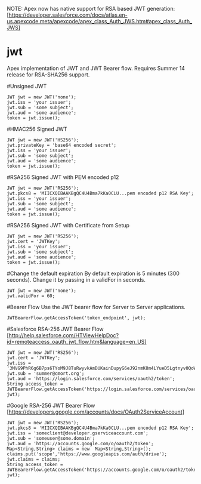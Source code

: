 NOTE: Apex now has native support for RSA based JWT generation: [https://developer.salesforce.com/docs/atlas.en-us.apexcode.meta/apexcode/apex_class_Auth_JWS.htm#apex_class_Auth_JWS]


jwt
===

Apex implementation of JWT and JWT Bearer flow.   Requires Summer 14 release for RSA-SHA256 support.


#Unsigned JWT
```
JWT jwt = new JWT('none');
jwt.iss = 'your issuer';
jwt.sub = 'some subject';
jwt.aud = 'some audience';
token = jwt.issue();
```

#HMAC256 Signed JWT
```
JWT jwt = new JWT('HS256');
jwt.privateKey = 'base64 encoded secret';
jwt.iss = 'your issuer';
jwt.sub = 'some subject';
jwt.aud = 'some audience';
token = jwt.issue();        
```

#RSA256 Signed JWT with PEM encoded p12
```
JWT jwt = new JWT('RS256');
jwt.pkcs8 = 'MIICXQIBAAKBgQC4U4Bma7kKa0CLU...pem encoded p12 RSA Key';
jwt.iss = 'your issuer';
jwt.sub = 'some subject';
jwt.aud = 'some audience';
token = jwt.issue();     
```

#RSA256 Signed JWT with Certificate from Setup 
```
JWT jwt = new JWT('RS256');
jwt.cert = 'JWTKey';
jwt.iss = 'your issuer';
jwt.sub = 'some subject';
jwt.aud = 'some audience';
token = jwt.issue();     
```

#Change the default expiration
By default expiration is 5 minutes (300 seconds).   Change it by passing in a validFor in seconds.  

```
JWT jwt = new JWT('none');
jwt.validFor = 60;
```

#Bearer Flow
Use the JWT bearer flow for Server to Server applications.  

```
JWTBearerFlow.getAccessToken('token_endpoint', jwt);
```

#Salesforce RSA-256 JWT Bearer Flow
[http://help.salesforce.com/HTViewHelpDoc?id=remoteaccess_oauth_jwt_flow.htm&language=en_US]

```
JWT jwt = new JWT('RS256');
jwt.cert = 'JWTKey';
jwt.iss = '3MVG9PhR6g6B7ps6TYoM9J8TuRwyvkAmDUKainDupyG6eJ92nmK8m4LYueD5Lgtnyv0QoWBrB.YjuWCVj_rl_';
jwt.sub = 'summer@cmort.org';
jwt.aud = 'https://login.salesforce.com/services/oauth2/token';
String access_token = JWTBearerFlow.getAccessToken('https://login.salesforce.com/services/oauth2/token', jwt);
 ```     

#Google RSA-256 JWT Bearer Flow
[https://developers.google.com/accounts/docs/OAuth2ServiceAccount]

```
JWT jwt = new JWT('RS256');
jwt.pkcs8 = 'MIICXQIBAAKBgQC4U4Bma7kKa0CLU...pem encoded p12 RSA Key';
jwt.iss = 'someclient@developer.gserviceaccount.com';
jwt.sub = 'someuser@some.domain';
jwt.aud = 'https://accounts.google.com/o/oauth2/token';
Map<String,String> claims = new  Map<String,String>();
claims.put('scope','https://www.googleapis.com/auth/drive');
jwt.claims = claims;
String access_token = JWTBearerFlow.getAccessToken('https://accounts.google.com/o/oauth2/token', jwt);
```
